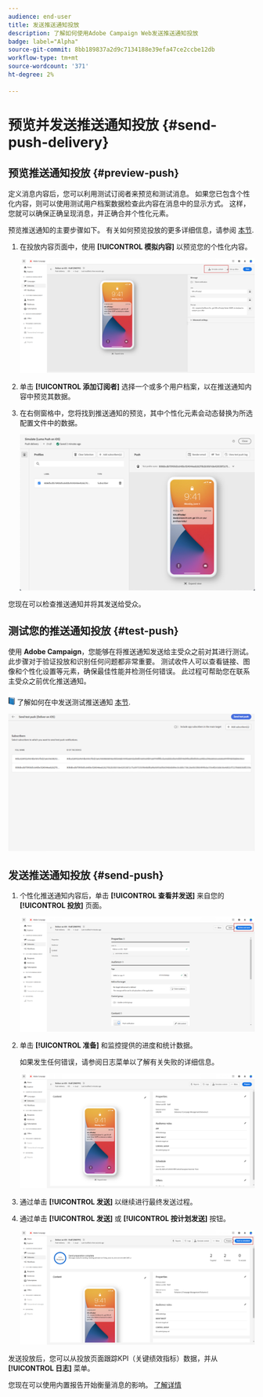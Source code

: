 ```yaml
---
audience: end-user
title: 发送推送通知投放
description: 了解如何使用Adobe Campaign Web发送推送通知投放
badge: label="Alpha"
source-git-commit: 8bb189837a2d9c7134188e39efa47ce2ccbe12db
workflow-type: tm+mt
source-wordcount: '371'
ht-degree: 2%

---
```


# 预览并发送推送通知投放 {#send-push-delivery}

## 预览推送通知投放 {#preview-push}

定义消息内容后，您可以利用测试订阅者来预览和测试消息。 如果您已包含个性化内容，则可以使用测试用户档案数据检查此内容在消息中的显示方式。 这样，您就可以确保正确呈现消息，并正确合并个性化元素。

预览推送通知的主要步骤如下。 有关如何预览投放的更多详细信息，请参阅 [本节](../preview-test/preview-content.md).

1. 在投放内容页面中，使用 **[!UICONTROL 模拟内容]** 以预览您的个性化内容。

   ![](assets/push_send_1.png)

1. 单击 **[!UICONTROL 添加订阅者]** 选择一个或多个用户档案，以在推送通知内容中预览其数据。


   <!--Once your test subscribers are selected, click **[!UICONTROL Select]**.
    ![](assets/push_send_5.png)-->

1. 在右侧窗格中，您将找到推送通知的预览，其中个性化元素会动态替换为所选配置文件中的数据。

   ![](assets/push_send_7.png)

您现在可以检查推送通知并将其发送给受众。

## 测试您的推送通知投放 {#test-push}

使用 **Adobe Campaign**，您能够在将推送通知发送给主受众之前对其进行测试。 此步骤对于验证投放和识别任何问题都非常重要。
测试收件人可以查看链接、图像和个性化设置等元素，确保最佳性能并检测任何错误。 此过程可帮助您在联系主受众之前优化推送通知。

![](../assets/do-not-localize/book.png) 了解如何在中发送测试推送通知 [本节](../preview-test/test-deliveries.md#subscribers).

![](assets/push_send_6.png)

## 发送推送通知投放 {#send-push}

1. 个性化推送通知内容后，单击 **[!UICONTROL 查看并发送]** 来自您的 **[!UICONTROL 投放]** 页面。

   ![](assets/push_send_2.png)

1. 单击 **[!UICONTROL 准备]** 和监控提供的进度和统计数据。

   如果发生任何错误，请参阅日志菜单以了解有关失败的详细信息。

   ![](assets/push_send_3.png)

1. 通过单击 **[!UICONTROL 发送]** 以继续进行最终发送过程。

1. 通过单击 **[!UICONTROL 发送]** 或 **[!UICONTROL 按计划发送]** 按钮。

   ![](assets/push_send_4.png)

发送投放后，您可以从投放页面跟踪KPI（关键绩效指标）数据，并从 **[!UICONTROL 日志]** 菜单。

您现在可以使用内置报告开始衡量消息的影响。 [了解详情](../reporting/push-report.md)
